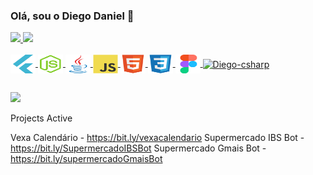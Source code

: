 ### Olá, sou o Diego Daniel 👋

 <div>
  <a href="https://github.com/diegodanielsantana00">
  <img height="180em" src="https://github-readme-stats.vercel.app/api?username=diegodanielsantana00&show_icons=true&theme=dark&include_all_commits=true&count_private=true"/>
  <img height="180em" src="https://github-readme-stats.vercel.app/api/top-langs/?username=diegodanielsantana00&layout=compact&langs_count=7&theme=dark"/>
</div>
<div style="display: inline_block"><br>
  <img align="center" alt="Diego-Js" height="30" width="40" src="https://raw.githubusercontent.com/devicons/devicon/master/icons/flutter/flutter-plain.svg">
  <img align="center" alt="Diego-NJS" height="30" width="40" src="https://raw.githubusercontent.com/devicons/devicon/master/icons/nodejs/nodejs-original.svg">
  <img align="center" alt="Diego-Java" height="30" width="40" src="https://raw.githubusercontent.com/devicons/devicon/master/icons/java/java-original.svg">
  <img align="center" alt="Diego-Js" height="30" width="40" src="https://raw.githubusercontent.com/devicons/devicon/master/icons/javascript/javascript-original.svg">
  <img align="center" alt="Diego-HTML" height="30" width="40" src="https://raw.githubusercontent.com/devicons/devicon/master/icons/html5/html5-original.svg">
  <img align="center" alt="Diego-CSS" height="30" width="40" src="https://raw.githubusercontent.com/devicons/devicon/master/icons/css3/css3-original.svg">
  <img align="center" alt="Diego-Figma" height="30" width="40" src="https://raw.githubusercontent.com/devicons/devicon/master/icons/figma/figma-original.svg">
  <img align="center" alt="Diego-csharp" height="30" width="40" src="https://raw.githubusercontent.com/devicons/devicon/master/icons/figma/csharp.svg">
</div>
  
  ##
  
<div>
  <a href="https://instagram.com/diegodanie_" target="_blank"><img src="https://img.shields.io/badge/-Instagram-%23E4405F?style=for-the-badge&logo=instagram&logoColor=white" target="_blank"></a>
</div>
 
 Projects Active

Vexa Calendário - https://bit.ly/vexacalendario
Supermercado IBS Bot - https://bit.ly/SupermercadoIBSBot
Supermercado Gmais Bot - https://bit.ly/supermercadoGmaisBot
